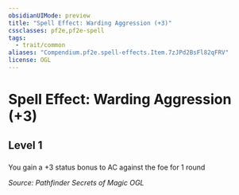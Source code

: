 ```yaml
---
obsidianUIMode: preview
title: "Spell Effect: Warding Aggression (+3)"
cssclasses: pf2e,pf2e-spell
tags:
  - trait/common
aliases: "Compendium.pf2e.spell-effects.Item.7zJPd2BsFl82qFRV"
license: OGL
---
```

# Spell Effect: Warding Aggression (+3)
## Level 1
### 






You gain a +3 status bonus to AC against the foe for 1 round

*Source: Pathfinder Secrets of Magic*
*OGL*